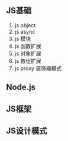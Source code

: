 ## JS基础
1. js object
2. js async
3. js 模块
4. js 函数扩展
5. js 对象扩展
6. js 数组扩展
7. js proxy 装饰器模式

## Node.js

## JS框架

## JS设计模式